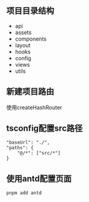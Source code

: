 ## 项目目录结构

- api
- assets
- components
- layout
- hooks
- config
- views
- utils

## 新建项目路由

使用createHashRouter

## tsconfig配置src路径

```
"baseUrl": "./",
"paths": {
	"@/*": ["src/*"]
}
```

## 使用antd配置页面

```
pnpm add antd
```
